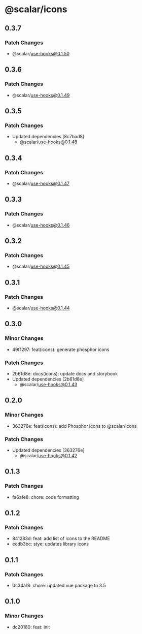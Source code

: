 # @scalar/icons

## 0.3.7

### Patch Changes

- @scalar/use-hooks@0.1.50

## 0.3.6

### Patch Changes

- @scalar/use-hooks@0.1.49

## 0.3.5

### Patch Changes

- Updated dependencies [8c7bad8]
  - @scalar/use-hooks@0.1.48

## 0.3.4

### Patch Changes

- @scalar/use-hooks@0.1.47

## 0.3.3

### Patch Changes

- @scalar/use-hooks@0.1.46

## 0.3.2

### Patch Changes

- @scalar/use-hooks@0.1.45

## 0.3.1

### Patch Changes

- @scalar/use-hooks@0.1.44

## 0.3.0

### Minor Changes

- 49f1297: feat(icons): generate phosphor icons

### Patch Changes

- 2b61d8e: docs(icons): update docs and storybook
- Updated dependencies [2b61d8e]
  - @scalar/use-hooks@0.1.43

## 0.2.0

### Minor Changes

- 363276e: feat(icons): add Phosphor icons to @scalar/icons

### Patch Changes

- Updated dependencies [363276e]
  - @scalar/use-hooks@0.1.42

## 0.1.3

### Patch Changes

- fa6afe8: chore: code formatting

## 0.1.2

### Patch Changes

- 841283d: feat: add list of icons to the README
- ecdb3bc: stye: updates library icons

## 0.1.1

### Patch Changes

- 0c34a18: chore: updated vue package to 3.5

## 0.1.0

### Minor Changes

- dc20180: feat: init
